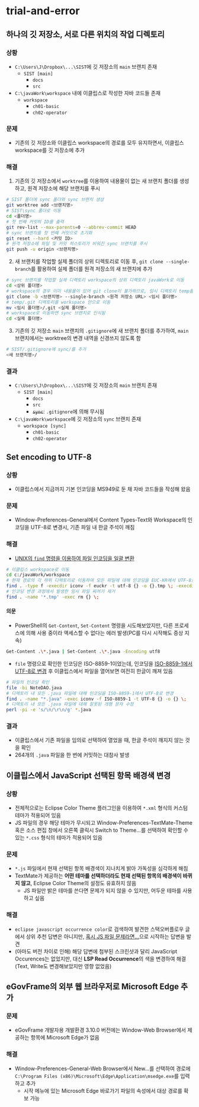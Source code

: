 # trial-and-error

## 하나의 깃 저장소, 서로 다른 위치의 작업 디렉토리

### 상황

- `C:\Users\J\Dropbox\...\SIST`에 깃 저장소의 `main` 브랜치 존재
	+ `SIST [main]`
		* `docs`
		* `src`
- `C:\javaWork\workspace` 내에 이클립스로 작성한 자바 코드들 존재
	+ `workspace`
		* `ch01-basic`
		* `ch02-operator`

### 문제

- 기존의 깃 저장소와 이클립스 workspace의 경로를 모두 유지하면서, 이클립스 workspace를 깃 저장소에 추가

### 해결

1. 기존의 깃 저장소에서 `worktree`를 이용하여 내용물이 없는 새 브랜치 폴더를 생성하고, 원격 저장소에 해당 브랜치를 푸시
```sh
# SIST 폴더에 sync 폴더와 sync 브랜치 생성
git worktree add <브랜치명>
# SIST\sync 폴더로 이동
cd <폴더명>
# 첫 번째 커밋의 ID를 출력
git rev-list --max-parents=0 --abbrev-commit HEAD
# sync 브랜치를 첫 번째 커밋으로 초기화
git reset --hard <커밋 ID>
# 원격 저장소에 파일 및 커밋 히스토리가 비워진 sync 브랜치를 푸시
git push -u origin <브랜치명>
```
2. 새 브랜치를 작업할 실제 폴더의 상위 디렉토리로 이동 후, `git clone --single-branch`를 활용하여 실제 폴더를 원격 저장소의 새 브랜치에 추가
```sh
# sync 브랜치를 작업할 실제 디렉토리 workspace의 상위 디렉토리 javaWork로 이동
cd <상위 폴더명>
# workspace의 경우 이미 내용물이 있어 git clone이 불가하므로, 임시 디렉토리 temp를 생성하고 원격 저장소의 sync 브랜치만 clone
git clone -b <브랜치명> --single-branch <원격 저장소 URL> <임시 폴더명>
# temp/.git 디렉토리를 workspace 안으로 이동
mv <임시 폴더명>/.git <실제 폴더명>
# workspace로 이동하면 sync 브랜치로 인식됨
cd <실제 폴더명>
```
3. 기존의 깃 저장소 `main` 브랜치의 `.gitignore`에 새 브랜치 폴더를 추가하여, `main` 브랜치에서는 worktree의 변경 내역을 신경쓰지 않도록 함
```sh
# SIST/.gitignore에 sync/를 추가
<새 브랜치명>/
```

### 결과

- `C:\Users\J\Dropbox\...\SIST`에 깃 저장소의 `main` 브랜치 존재
	+ `SIST [main]`
		* `docs`
		* `src`
		* ~~`sync`~~: `.gitignore`에 의해 무시됨
- `C:\javaWork\workspace`에 깃 저장소의 `sync` 브랜치 존재
	+ `workspace [sync]`
		* `ch01-basic`
		* `ch02-operator`

## Set encoding to UTF-8

### 상황

- 이클립스에서 지금까지 기본 인코딩을 MS949로 둔 채 자바 코드들을 작성해 왔음

### 문제

- Window-Preferences-General에서 Content Types-Text와 Workspace의 인코딩을 UTF-8로 변경시, 기존 파일 내 한글 주석이 깨짐

### 해결

- [UNIX의 `find` 명령을 이용하여 파일 인코딩을 일괄 변환](http://egloos.zum.com/mcchae/v/10938486)
```sh
# 이클립스 workspace로 이동
cd c:/javaWork/workspace
# 현재 경로의 각 하위 디렉토리로 이동하여 모든 파일에 대해 인코딩을 EUC-KR에서 UTF-8로 변경
find . -type f -execdir iconv -f euckr -t utf-8 {} -o {}.tmp \; -execdir mv -f {}.tmp {} \;
# 인코딩 변경 과정에서 발생한 임시 파일 찌꺼기 제거
find . -name '*.tmp' -exec rm {} \;
```

#### 의문

- PowerShell의 `Get-Content`, `Set-Content` 명령을 시도해보았지만, 다른 프로세스에 의해 사용 중이라 액세스할 수 없다는 에러 발생(PC를 다시 시작해도 증상 지속)
```sh
Get-Content .\*.java | Set-Content .\*.java -Encoding utf8
```
- `file` 명령으로 확인한 인코딩은 ISO-8859-1이었는데, 인코딩을 [ISO-8859-1에서 UTF-8로 변경](http://www.coolnix.net/2016/08/파일인코딩-변경법-리눅스에서-일괄변경/) 후 이클립스에서 파일을 열어보면 여전히 한글이 깨져 있음
```sh
# 파일의 인코딩 확인
file -bi NoteDAO.java
# 디렉토리 내 모든 .java 파일에 대해 인코딩을 ISO-8859-1에서 UTF-8로 변경
find . -name "*.java" -exec iconv -f ISO-8859-1 -t UTF-8 {} -o {} \;
# 디렉토리 내 모든 .java 파일에 대해 잘못된 개행 문자 수정
perl -pi -e 's/\n/\r\n/g' *.java
```

### 결과

- 이클립스에서 기존 파일을 임의로 선택하여 열었을 때, 한글 주석이 깨지지 않는 것을 확인
- 264개의 `.java` 파일을 한 번에 커밋하는 대참사 발생

## 이클립스에서 JavaScript 선택된 항목 배경색 변경

### 상황

- 전체적으로는 Eclipse Color Theme 플러그인을 이용하여 `*.xml` 형식의 커스텀 테마가 적용되어 있음
- JS 파일의 경우 해당 테마가 무시되고 Window-Preferences-TextMate-Theme 혹은 소스 편집 창에서 오른쪽 클릭시 Switch to Theme...를 선택하여 확인할 수 있는 `*.css` 형식의 테마가 적용되어 있음

### 문제

- `*.js` 파일에서 현재 선택된 항목 배경색이 지나치게 밝아 가독성을 심각하게 해침
- TextMate가 제공하는 **어떤 테마를 선택하더라도 현재 선택된 항목의 배경색이 바뀌지 않고**, Eclipse Color Theme의 설정도 유효하지 않음
	+ JS 파일만 밝은 테마를 쓴다면 문제가 되지 않을 수 있지만, 어두운 테마를 사용하고 싶음

### 해결

- `eclipse javascript occurrence color`로 검색하여 발견한 스택오버플로우 글에서 상위 추천 답변은 아니지만, [혹시 JS 파일 문제라면...](https://stackoverflow.com/a/44987153)으로 시작하는 답변을 발견
- (아마도 버전 차이로 인해) 해당 답변에 첨부된 스크린샷과 달리 JavaScript Occurences는 없었지만, 대신 **LSP Read Occurrence**의 색을 변경하여 해결(Text, Write도 변경해보았지만 영향 없었음)

## eGovFrame의 외부 웹 브라우저로 Microsoft Edge 추가

### 문제

- eGovFrame 개발자용 개발환경 3.10.0 버전에는 Window-Web Browser에서 제공하는 항목에 Microsoft Edge가 없음

### 해결

- Window-Preferences-General-Web Browser에서 New...를 선택하여 경로에 `C:\Program Files (x86)\Microsoft\Edge\Application\msedge.exe`를 입력하고 추가
	+ 시작 메뉴에 있는 Microsoft Edge 바로가기 파일의 속성에서 대상 경로를 확보 가능
